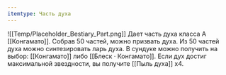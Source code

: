 ```yaml
---
itemtype: Часть духа
---
```

![[Temp/Placeholder_Bestiary_Part.png]]
Дает часть духа класса А [[Конгамато]]. Собрав 50 частей, можно призвать духа. Из 50 частей духа можно синтезировать ларь духа. В сундуке можно получить на выбор: [[Конгамато]] либо [[Блеск · Конгамато]]. Если дух достиг максимальной звездности, вы получите [[Пыль духа]] х4.
